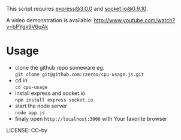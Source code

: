 This script requires express@3.0.0 and socket.io@0.9.10.

A video demonstration is available: http://www.youtube.com/watch?v=bPYgx9V6qAk

# Usage
- clone the github repo someware eg.  
    `git clone git@github.com:zzeroo/cpu-usage.js.git`
- cd in   
    `cd cpu-usage`
- install express and socket.io   
    `npm install express socket.io`
- start the node server   
    `node app.js`
- finaly open `http://localhost:3000` with Your favorite browser


LICENSE: CC-by

